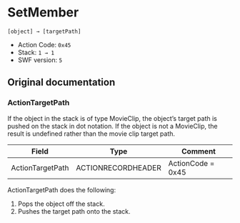 # SetMember

```
[object] → [targetPath]
```

- Action Code: `0x45`
- Stack: `1 → 1`
- SWF version: `5`

## Original documentation

### ActionTargetPath

If the object in the stack is of type MovieClip, the object’s target path is pushed on the stack in dot notation. If
the object is not a MovieClip, the result is undefined rather than the movie clip target path.

| Field             | Type               | Comment           |
|-------------------|--------------------|-------------------|
| ActionTargetPath  | ACTIONRECORDHEADER | ActionCode = 0x45 |

ActionTargetPath does the following:
1. Pops the object off the stack.
2. Pushes the target path onto the stack.
